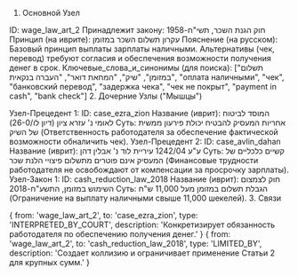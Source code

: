 1. Основной Узел

ID: wage_law_art_2
Принадлежит закону: חוק הגנת השכר, תשי"ח-1958
Принцип (на иврите): עקרון תשלום השכר במזומן
Пояснение (на русском): Базовый принцип выплаты зарплаты наличными. Альтернативы (чек, перевод) требуют согласия и обеспечения возможности получения денег в срок.
Ключевые_слова_и_синонимы (для поиска): ["תשלום במזומן", "שיק", "המחאת דואר", "העברה בנקאית", "оплата наличными", "чек", "банковский перевод", "задержка чека", "чек не покрыт", "payment in cash", "bank check"]
2. Дочерние Узлы ("Мышцы")

Узел-Прецедент 1:
ID: case_ezra_zion
Название (иврит): המוסד לביטוח לאומי נ' עזרא ציון (דיון לו/26-0)
Суть: אחריות המעסיק להבטיח יכולת פירעון ממשית של השיק (Ответственность работодателя за обеспечение фактической возможности обналичить чек).
Узел-Прецедент 2:
ID: case_avlin_dahan
Название (иврит): ע"ע 1242/04 עיריית לוד נ' אבלין דהן
Суть: קשיים כלכליים של המעסיק אינם פוטרים מתשלום פיצויי הלנת שכר (Финансовые трудности работодателя не освобождают от компенсации за просрочку зарплаты).
Узел-Закон 1:
ID: cash_reduction_law_2018
Название (иврит): חוק לצמצום השימוש במזומן, התשע"ח-2018
Суть: הגבלת תשלום במזומן מעל 11,000 ש"ח (Ограничение на выплату наличными свыше 11,000 шекелей).
3. Связи

{ from: 'wage_law_art_2', to: 'case_ezra_zion', type: 'INTERPRETED_BY_COURT', description: 'Конкретизирует обязанность работодателя по обеспечению получения денег.' }
{ from: 'wage_law_art_2', to: 'cash_reduction_law_2018', type: 'LIMITED_BY', description: 'Создает коллизию и ограничивает применение Статьи 2 для крупных сумм.' }
